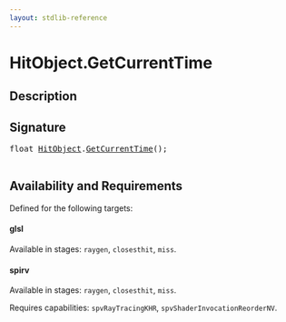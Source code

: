 ```yaml
---
layout: stdlib-reference
---
```


# HitObject\.GetCurrentTime

## Description





## Signature 

<pre>
<span class="code_keyword">float</span> <a href="/stdlib-reference/types/hitobject-03/index" class="code_type">HitObject</a>.<a href="/stdlib-reference/types/hitobject-03/getcurrenttime-03a">GetCurrentTime</a>();

</pre>

## Availability and Requirements

Defined for the following targets:

#### glsl
Available in stages: `raygen`, `closesthit`, `miss`.

#### spirv
Available in stages: `raygen`, `closesthit`, `miss`.

Requires capabilities: `spvRayTracingKHR`, `spvShaderInvocationReorderNV`.


